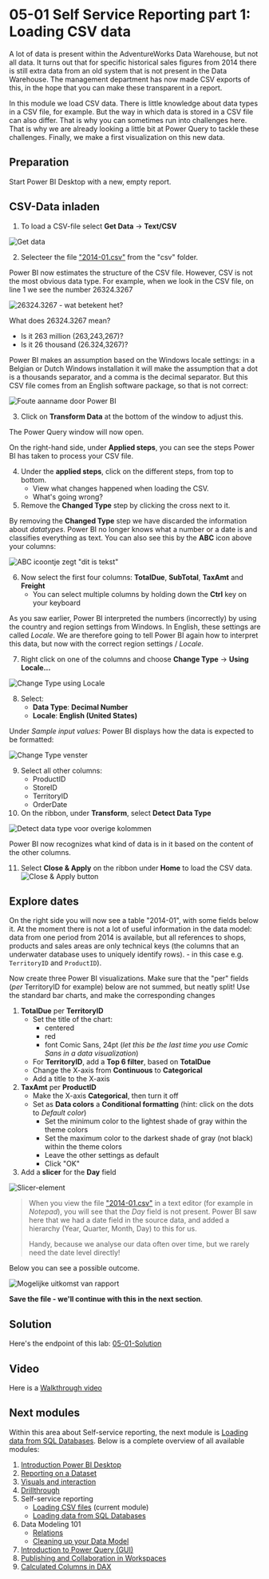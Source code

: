 # 05-01 Self Service Reporting part 1: Loading CSV data

A lot of data is present within the AdventureWorks Data Warehouse, but not all data. It turns out that for specific historical sales figures from 2014 there is still extra data from an old system that is not present in the Data Warehouse. The management department has now made CSV exports of this, in the hope that you can make these transparent in a report.

In this module we load CSV data. There is little knowledge about data types in a CSV file, for example. But the way in which data is stored in a CSV file can also differ. That is why you can sometimes run into challenges here. That is why we are already looking a little bit at Power Query to tackle these challenges. Finally, we make a first visualization on this new data.

## Preparation

Start Power BI Desktop with a new, empty report.

## CSV-Data inladen

1. To load a CSV-file select **Get Data** -> **Text/CSV**

![Get data](img/importeer-csv.png)

2. Selecteer the file ["2014-01.csv"](csv/2014-01.csv) from the "csv" folder.

Power BI now estimates the structure of the CSV file. However, CSV is not the most obvious data type.
For example, when we look in the CSV file, on line 1 we see the number 26324.3267

![26324.3267 - wat betekent het?](img/2014-01-csv.png)

What does 26324.3267 mean?

* Is it 263 million (263,243,267)?
* Is it 26 thousand (26.324,3267)?

Power BI makes an assumption based on the Windows locale settings: in a Belgian or Dutch Windows installation it will make the assumption that a dot is a thousands separator, and a comma is the decimal separator. But this CSV file comes from an English software package, so that is not correct:

![Foute aanname door Power BI](img/2014-01.png)

3. Click on **Transform Data** at the bottom of the window to adjust this.

The Power Query window will now open.

On the right-hand side, under **Applied steps**, you can see the steps Power BI has taken to process your CSV file.

4. Under the **applied steps**, click on the different steps, from top to bottom.
   * View what changes happened when loading the CSV.
   * What's going wrong?
4. Remove the **Changed Type** step by clicking the cross next to it.

By removing the **Changed Type** step we have discarded the information about *datatypes*. Power BI no longer knows what a number or a date is and classifies everything as text. You can also see this by the **ABC** icon above your columns:

![ABC icoontje zegt "dit is tekst"](img/alles-is-tekst.png)

6. Now select the first four columns: **TotalDue**, **SubTotal**, **TaxAmt** and **Freight**
   * You can select multiple columns by holding down the **Ctrl** key on your keyboard

As you saw earlier, Power BI interpreted the numbers (incorrectly) by using the country and region settings from Windows. In English, these settings are called *Locale*. We are therefore going to tell Power BI again how to interpret this data, but now with the correct region settings / *Locale*.

7. Right click on one of the columns and choose **Change Type** -> **Using Locale...**

![Change Type using Locale](img/change-type-using-locale.png)

8. Select:
   * **Data Type**: **Decimal Number**
   * **Locale**: **English (United States)**

Under *Sample input values:* Power BI displays how the data is expected to be formatted:

![Change Type venster](img/change-type-using-locale-venster.png)

9. Select all other columns:
   * ProductID
   * StoreID
   * TerritoryID
   * OrderDate
9. On the ribbon, under **Transform**, select **Detect Data Type**

![Detect data type voor overige kolommen](img/overige-kolommen-detect-data-type.png)

Power BI now recognizes what kind of data is in it based on the content of the other columns.

11. Select **Close & Apply** on the ribbon under **Home** to load the CSV data.
![Close & Apply button](img/power-query-close.png)

## Explore dates

On the right side you will now see a table "2014-01", with some fields below it. At the moment there is not a lot of useful information in the data model: data from one period from 2014 is available, but all references to shops, products and sales areas are only technical keys (the columns that an underwater database uses to uniquely identify rows). - in this case e.g. `TerritoryID` and `ProductID`).

Now create three Power BI visualizations. Make sure that the "per" fields (*per* TerritoryID for example) below are not summed, but neatly split! Use the standard bar charts, and make the corresponding changes

1. **TotalDue** per **TerritoryID**
    * Set the title of the chart:
      * centered
      * red
      * font Comic Sans, 24pt (*let this be the last time you use Comic Sans in a data visualization*)
    * For **TerritoryID**, add a **Top 6 filter**, based on **TotalDue**
    * Change the X-axis from **Continuous** to **Categorical**
    * Add a title to the X-axis
2. **TaxAmt** per **ProductID**
    * Make the X-axis **Categorical**, then turn it off
    * Set as **Data colors** a **Conditional formatting** (hint: click on the dots to *Default color*)
      * Set the minimum color to the lightest shade of gray within the theme colors
      * Set the maximum color to the darkest shade of gray (not black) within the theme colors
      * Leave the other settings as default
      * Click "OK"
3. Add a **slicer** for the **Day** field

![Slicer-element](img/add-slicer.png)

> When you view the file ["2014-01.csv"](csv/2014-01.csv) in a text editor (for example in *Notepad*), you will see that the *Day* field is not present. Power BI saw here that we had a date field in the source data, and added a hierarchy (Year, Quarter, Month, Day) to this for us.
>
> Handy, because we analyse our data often over time, but we rarely need the date level directly!

Below you can see a possible outcome.

![Mogelijke uitkomst van rapport](img/mogelijke-uitkomst.png)

**Save the file - we'll continue with this in the next section**.

## Solution

Here's the endpoint of this lab: [05-01-Solution](05-01-Solution.pbix)

## Video

Here is a [Walkthrough video](https://vimeo.com/584747225/22f90d1d60)

## Next modules

Within this area about Self-service reporting, the next module is [Loading data from SQL Databases](../05-self-service-reporting/06-sql-inladen.md). Below is a complete overview of all available modules:

1. [Introduction Power BI Desktop](../01-introduction/01-introduction-powerbi-desktop.md)
2. [Reporting on a Dataset](../02-reporting-on-dataset/02-reporting-on-dataset.md)
3. [Visuals and interaction](../03-visuals-and-interaction/03-visuals-and-interaction.md)
4. [Drillthrough](../04-drillthrough/04-drillthrough.md)
5. Self-service reporting
   * [Loading CSV files](../05-self-service-reporting/05-csv-inladen.md) (current module)
   * [Loading data from SQL Databases](../05-self-service-reporting/06-sql-inladen.md)
6. Data Modeling 101
   * [Relations](../06-data-modeling-101/07-relaties.md)
   * [Cleaning up your Data Model](../06-data-modeling-101/08-opschonen.md)
7. [Introduction to Power Query (GUI)](../07-power-query-gui/09-power-query.md)
8. [Publishing and Collaboration in Workspaces](../08-publishing-and-collaboration-in-workspaces/10-publishing-and-collaboration-in-workspaces.md)
9. [Calculated Columns in DAX](../09-dax/11-calc-columns.md)
